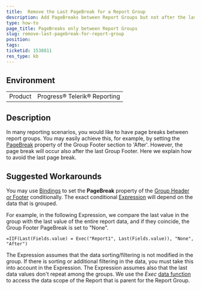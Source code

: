 ```yaml
---
title:  Remove the Last PageBreak for a Report Group
description: Add PageBreaks between Report Groups but not after the last one
type: how-to
page_title: PageBreaks only between Report Groups
slug: remove-last-pagebreak-for-report-group
position: 
tags: 
ticketid: 1538811
res_type: kb
---
```


## Environment
<table>
	<tbody>
		<tr>
			<td>Product</td>
			<td>Progress® Telerik® Reporting</td>
		</tr>
	</tbody>
</table>


## Description
In many reporting scenarios, you would like to have page breaks between report groups. You may easily achieve this, for example, by setting the 
[PageBreak](../p-telerik-reporting-reportsection-pagebreak) property of the Group Footer section to 'After'. However, the page break will occur also after 
the last Group Footer. Here we explain how to avoid the last page break.

## Suggested Workarounds
You may use [Bindings](../expressions-bindings) to set the __PageBreak__ property of the [Group Header or Footer](../data-items-how-to-add-groups-to-report-item) conditionally.
The exact conditional [Expression](../report-expressions) will depend on the data that is grouped.  

For example, in the following Expression, we compare the last value in the group with the last value of the entire report data, and if they coincide, 
the Group Footer PageBreak is set to "None".

```
=IIF(Last(Fields.value) = Exec("Report1", Last(Fields.value)), "None", "After")
```


The Expression assumes that the data sorting/filtering is not modified in the group. If there is sorting or 
additional filtering in the data, you must take this into account in the Expression. The Expression assumes also that the last data values don't repeat among the groups.
We use the _Exec_ [data function](../expressions-data-functions) to access the data scope of the Report that is parent for the Report Group.
